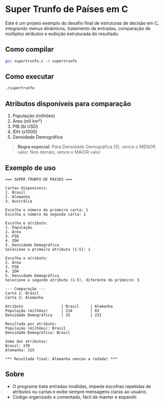 # Super Trunfo de Países em C

Este é um projeto exemplo do desafio final de estruturas de decisão em C, integrando menus dinâmicos, tratamento de entradas, comparação de múltiplos atributos e exibição estruturada do resultado.

## Como compilar

```bash
gcc supertrunfo.c -o supertrunfo
```

## Como executar

```bash
./supertrunfo
```

## Atributos disponíveis para comparação

1. População (milhões)
2. Área (mil km²)
3. PIB (bi USD)
4. IDH (x1000)
5. Densidade Demográfica

> **Regra especial:** Para Densidade Demográfica (5), vence o MENOR valor. Nos demais, vence o MAIOR valor.

## Exemplo de uso

```
=== SUPER TRUNFO DE PAISES ===

Cartas disponíveis:
1. Brasil
2. Alemanha
3. Austrália

Escolha o número da primeira carta: 1
Escolha o número da segunda carta: 2

Escolha o atributo:
1. População
2. Área
3. PIB
4. IDH
5. Densidade Demográfica
Selecione o primeiro atributo (1-5): 1

Escolha o atributo:
2. Área
3. PIB
4. IDH
5. Densidade Demográfica
Selecione o segundo atributo (1-5), diferente do primeiro: 5

--- Comparação ---
Carta 1: Brasil
Carta 2: Alemanha

Atributo                 | Brasil     | Alemanha  
População (milhões)      | 214        | 83        
Densidade Demográfica    | 25         | 232       

Resultado por atributo:
População (milhões): Brasil
Densidade Demográfica: Brasil

Soma dos atributos:
Brasil: 239
Alemanha: 315

*** Resultado final: Alemanha venceu a rodada! ***
```

## Sobre

- O programa trata entradas inválidas, impede escolhas repetidas de atributos ou cartas e exibe sempre mensagens claras ao usuário.
- Código organizado e comentado, fácil de manter e expandir.
